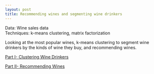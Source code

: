 ```yaml
---
layout: post
title: Recommending wines and segmenting wine drinkers
---
```

Data: Wine sales data  
Techniques: k-means clustering, matrix factorization

Looking at the most popular wines, k-means clustering to segment wine drinkers by the kinds of wine they buy, and recommending wines.

[Part I- Clustering Wine Drinkers](https://github.com/JoomiK/WineDrinkers/blob/master/winedrinkers/WineDrinkers.ipynb) 
 
[Part II- Recommending Wines](https://github.com/JoomiK/WineDrinkers/blob/master/winedrinkers/WineDrinkers2.ipynb) 
